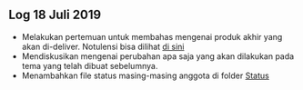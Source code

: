 Log 18 Juli 2019
---
* Melakukan pertemuan untuk membahas mengenai produk akhir yang akan di-deliver. Notulensi bisa dilihat [di sini](https://github.com/SeedSider/extra191/tree/master/SandBox/SeedSider/Output/2019-07-18-SeedSider-memo05.md)
* Mendiskusikan mengenai perubahan apa saja yang akan dilakukan pada tema yang telah dibuat sebelumnya.
* Menambahkan file status masing-masing anggota di folder [Status](https://github.com/SeedSider/extra191/tree/master/SandBox/SeedSider/Status)